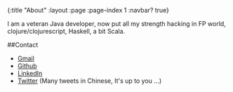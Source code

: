 {:title "About"
 :layout :page
 :page-index 1
 :navbar? true}

I am a veteran Java developer, now put all my strength hacking in FP world, clojure/clojurescript, Haskell, a bit Scala.

##Contact
- [Gmail](mailto:sniperliuhao@gmail.com)
- [Github](https://github.com/sniperliu)
- [LinkedIn](https://www.linkedin.com/in/sniperliu)
- [Twitter](https://twitter.com/sniperliu) (Many tweets in Chinese, It's up to you ...)

